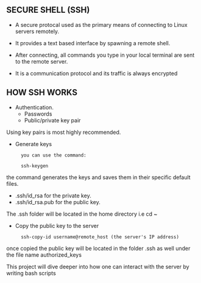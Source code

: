 SECURE SHELL (SSH)
------------------------------

- A secure protocal used as the primary means of connecting to Linux servers remotely.

- It provides a text based interface by spawning a remote shell.

- After connecting, all commands you type in your local terminal are sent to the remote server.

- It is a communication protocol and its traffic is always encrypted


HOW SSH WORKS
---------------------

- Authentication.
    - Passwords
    - Public/private key pair

Using key pairs is most highly recommended.

- Generate keys

        you can use the command:

        ssh-keygen


the command generates the keys and saves them in their specific default files.

- .ssh/id_rsa for the private key.
- .ssh/id_rsa.pub for the public key.

The .ssh folder will be located in the home directory i.e cd ~


- Copy the public key to the server

        ssh-copy-id username@remote_host (the server's IP address)

once copied the public key will be located in the folder .ssh as well under the file name authorized_keys


This project will dive deeper into how one can interact with the server by writing bash scripts